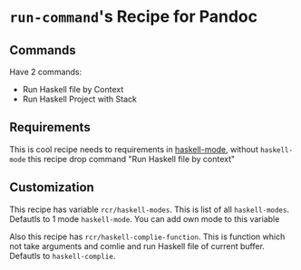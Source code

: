 # `run-command`'s Recipe for Pandoc

## Commands
Have 2 commands:

* Run Haskell file by Context
* Run Haskell Project with Stack

## Requirements
This is cool recipe needs to requirements in [haskell-mode](https://github.com/haskell/haskell-mode "Haskell Mode"), without `haskell-mode` this recipe drop command "Run Haskell file by context"

## Customization

This recipe has variable `rcr/haskell-modes`. This is list of all `haskell-modes`. Defautls to 1 mode `haskell-mode`. You can add own mode to this variable

Also this recipe has `rcr/haskell-complie-function`. This is function which not take arguments and comlie and run Haskell file of current buffer. Defautls to `haskell-complie`.

